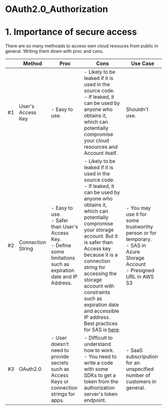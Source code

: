 # OAuth2.0_Authorization

# 1. Importance of secure access  
There are so many methoads to access own cloud resouces from public in general. Writing them down with proc and cons.

|  | Method | Proc | Cons | Use Case |
| --- | --- | --- | --- | --- |
| #1 | User's Access Key | - Easy to use. | - Likely to be leaked if it is used in the source code. <br> - If leaked, it can be used by anyone who obtains it, which can potentially compromise your cloud resources and Account itself. | Shouldn't use. |
| #2 | Connection String | - Easy to use. <br> - Safer than User's Access Key. <br> - Define some limitations such as expiration date and IP Address. | - Likely to be leaked if it is used in the source code. <br> - If leaked, it can be used by anyone who obtains it, which can potentially compromise your storage account. But it is safer than Access key because it is a connection string for accessing the storage account with constraints such as expiration date and accessible IP address. Best practices for SAS is [here](https://docs.microsoft.com/en-us/learn/modules/configure-storage-security/7-apply-best-practices). | - You may use it for some trustworthy person or for temporary. <br> - SAS in Azure Storage Account <br> - Presigned URL in AWS S3 |
| #3 | OAuth2.0 | - User doesn't need to provide secrets such as Access Keys or connection strings for apps. | - Difficult to understand how to work. <br> - You need to write a code with some SDKs to get a token from the authorization server's token endpoint. | - SaaS subscripution for an unspecified number of customers in general. |
